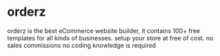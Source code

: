 # orderz
orderz is the best eCommerce website builder, it contains 100+ free templates for all kinds of businesses. setup your store at free of cost. no sales commissions no coding knowledge is required
